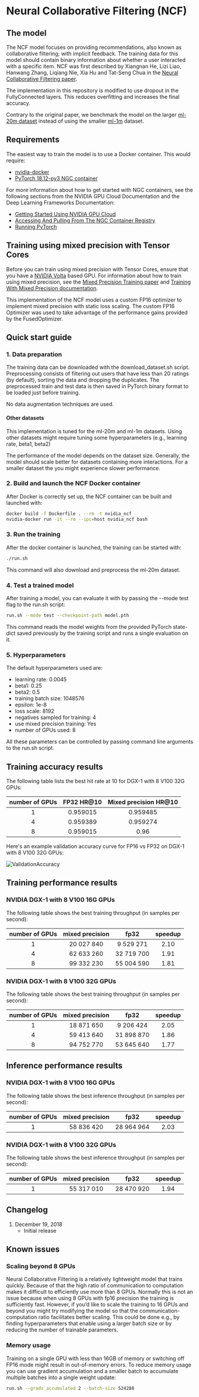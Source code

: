 # Neural Collaborative Filtering (NCF)

## The model
The NCF model focuses on providing recommendations, also known as collaborative filtering; with implicit feedback. The training data for this model should contain binary information about whether a user interacted with a specific item.
NCF was first described by Xiangnan He, Lizi Liao, Hanwang Zhang, Liqiang Nie, Xia Hu and Tat-Seng Chua in the [Neural Collaborative Filtering paper](https://arxiv.org/abs/1708.05031).

The implementation in this repository is modified to use dropout in the FullyConnected layers. 
This reduces overfitting and increases the final accuracy.

Contrary to the original paper, we benchmark the model on the larger [ml-20m dataset](https://grouplens.org/datasets/movielens/20m/)
instead of using the smaller [ml-1m](https://grouplens.org/datasets/movielens/1m/) dataset.

## Requirements

The easiest way to train the model is to use a Docker container. This would require:
* [nvidia-docker](https://github.com/NVIDIA/nvidia-docker)
* [PyTorch 18.12-py3 NGC container](https://ngc.nvidia.com/registry/nvidia-pytorch)

For more information about how to get started with NGC containers, see the
following sections from the NVIDIA GPU Cloud Documentation and the Deep Learning
Frameworks Documentation:
* [Getting Started Using NVIDIA GPU Cloud](https://docs.nvidia.com/ngc/ngc-getting-started-guide/index.html)
* [Accessing And Pulling From The NGC Container Registry](https://docs.nvidia.com/deeplearning/dgx/user-guide/index.html#accessing_registry)
* [Running PyTorch](https://docs.nvidia.com/deeplearning/dgx/pytorch-release-notes/running.html#running)


## Training using mixed precision with Tensor Cores
Before you can train using mixed precision with Tensor Cores, ensure that you have a
[NVIDIA Volta](https://www.nvidia.com/en-us/data-center/volta-gpu-architecture/) based GPU.
For information about how to train using mixed precision, see the
[Mixed Precision Training paper](https://arxiv.org/abs/1710.03740)
and
[Training With Mixed Precision documentation](https://docs.nvidia.com/deeplearning/sdk/mixed-precision-training/index.html).

This implementation of the NCF model uses a custom FP16 optimizer to implement mixed precision with static loss scaling.
The custom FP16 Optimizer was used to take advantage of the performance gains provided by the FusedOptimizer.

## Quick start guide

### 1. Data preparation

The training data can be downloaded with the download_dataset.sh script.
Preprocessing consists of filtering out users that have less than 20 ratings (by default), sorting the data and dropping the duplicates.
The preprocessed train and test data is then saved in PyTorch binary format to be loaded just before training.

No data augmentation techniques are used.

#### Other datasets

This implementation is tuned for the ml-20m and ml-1m datasets. Using other datasets might require tuning some hyperparameters (e.g., learning rate, beta1, beta2)

The performance of the model depends on the dataset size. Generally, the model should scale better for datasets containing more interactions. For a smaller dataset the you might experience slower performance.

### 2. Build and launch the NCF Docker container

After Docker is correctly set up, the NCF container can be built and launched with:
```bash
docker build -f Dockerfile . --rm -t nvidia_ncf
nvidia-docker run -it --rm --ipc=host nvidia_ncf bash
```

### 3. Run the training
After the docker container is launched, the training can be started with:

```bash
./run.sh
```

This command will also download and preprocess the ml-20m dataset.

### 4. Test a trained model

After training a model, you can evaluate it with by passing the --mode test flag to the run.sh script:
```bash
run.sh --mode test --checkpoint-path model.pth
```

This command reads the model weights from the provided PyTorch state-dict saved previously by the training script and runs a single evaluation on it. 


### 5. Hyperparameters

The default hyperparameters used are:

* learning rate: 0.0045
* beta1: 0.25
* beta2: 0.5
* training batch size: 1048576
* epsilon: 1e-8
* loss scale: 8192
* negatives sampled for training: 4
* use mixed precision training: Yes
* number of GPUs used: 8

All these parameters can be controlled by passing command line arguments to the run.sh script. 


## Training accuracy results

The following table lists the best hit rate at 10 for DGX-1 with 8 V100 32G GPUs:

| **number of GPUs** | **FP32 HR@10** | **Mixed precision HR@10** | 
|:---:|:--------:|:-------:|
|1|	0.959015 |0.959485|
|4|	0.959389 |0.959274|
|8|	0.959015 |0.96|

Here's an example validation accuracy curve for FP16 vs FP32 on DGX-1 with 8 V100 32G GPUs:

![ValidationAccuracy](./img/dgx1v_32_curve.png)

## Training performance results


### NVIDIA DGX-1 with 8 V100 16G GPUs

The following table shows the best training throughput (in samples per second):

| **number of GPUs** | **mixed precision** | **fp32** | **speedup** | 
|:---:|:-------------:|:-----------:|:-----:|
| 1 | 20 027 840 | 9 529 271 | 2.10 |
| 4 | 62 633 260| 32 719 700 | 1.91 |
| 8 | 99 332 230| 55 004 590 | 1.81 |


### NVIDIA DGX-1 with 8 V100 32G GPUs

The following table shows the best training throughput (in samples per second):
	
| **number of GPUs** | **mixed precision** | **fp32** | **speedup** | 
|:---:|:-------------:|:-----------:|:-----:|
| 1 | 18 871 650 | 9 206 424 | 2.05 |
| 4 | 59 413 640 | 31 898 870 | 1.86 |
| 8 | 94 752 770 | 53 645 640 | 1.77 |


## Inference performance results

### NVIDIA DGX-1 with 8 V100 16G GPUs

The following table shows the best inference throughput (in samples per second):

| **number of GPUs** | **mixed precision** | **fp32** | **speedup** | 
|:---:|:-------------:|:-----------:|:-----:|
| 1 | 58 836 420 | 28 964 964 | 2.03 |

### NVIDIA DGX-1 with 8 V100 32G GPUs

The following table shows the best inference throughput (in samples per second):

| **number of GPUs** | **mixed precision** | **fp32** | **speedup** | 
|:---:|:-------------:|:-----------:|:-----:|
| 1 | 55 317 010 | 28 470 920 | 1.94 |


## Changelog
1. December 19, 2018
    * Initial release


## Known issues 
### Scaling beyond 8 GPUs
Neural Collaborative Filtering is a relatively lightweight model that trains quickly.
Because of that the high ratio of communication to computation makes it difficult to 
efficiently use more than 8 GPUs. Normally this is not an issue because when using 8
GPUs with fp16 precision the training is sufficiently fast. However, if you’d like to
 scale the training to 16 GPUs and beyond you might try modifying the model so that 
 the communication-computation ratio facilitates better scaling. This could be done e.g.,
  by finding hyperparameters that enable using a larger batch size or by reducing the 
  number of trainable parameters.

### Memory usage
Training on a single GPU with less than 16GB of memory or switching off FP16 mode might result in
out-of-memory errors. To reduce memory usage you can use gradient accumulation and a smaller batch
to accumulate multiple batches into a single weight update:

```bash
run.sh --grads_accumulated 2 --batch-size 524288
```
